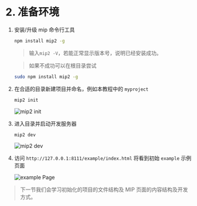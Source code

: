 # 2. 准备环境

1. 安装/升级 mip 命令行工具

    ```bash
    npm install mip2 -g
    ```

    > 输入`mip2 -V`，若能正常显示版本号，说明已经安装成功。

    > 如果不成功可以在根目录尝试

    ```bash
    sudo npm install mip2 -g
    ```

2. 在合适的目录新建项目并命名，例如本教程中的 `myproject`

    ```bash
    mip2 init
    ```
    ![mip2 init](http://bos.nj.bpc.baidu.com/assets/mip/codelab/mip-init0.jpg)


3. 进入目录并启动开发服务器

    ```bash
    mip2 dev
    ```
    ![mip2 dev](http://bos.nj.bpc.baidu.com/assets/mip/codelab/mip-dev0.jpg)

4. 访问 `http://127.0.0.1:8111/example/index.html` 将看到初始 `example` 示例页面

    ![example Page](http://bos.nj.bpc.baidu.com/assets/mip/codelab/home-init.png)

> 下一节我们会学习初始化的项目的文件结构及 MIP 页面的内容结构及开发方式。
